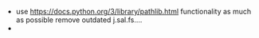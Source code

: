 

- use https://docs.python.org/3/library/pathlib.html functionality as much as possible remove outdated j.sal.fs....
- 
